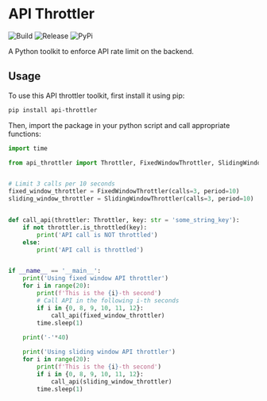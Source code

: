 API Throttler
=============

![Build](https://github.com/berknology/api-throttler/workflows/Build/badge.svg)
![Release](https://github.com/berknology/api-throttler/workflows/Release/badge.svg)
![PyPi](https://img.shields.io/pypi/v/api-throttler.svg)


A Python toolkit to enforce API rate limit on the backend.


Usage
--------
To use this API throttler toolkit, first install it using pip:
```bash
pip install api-throttler
```

Then, import the package in your python script and call appropriate functions:

```python
import time

from api_throttler import Throttler, FixedWindowThrottler, SlidingWindowThrottler


# Limit 3 calls per 10 seconds
fixed_window_throttler = FixedWindowThrottler(calls=3, period=10)
sliding_window_throttler = SlidingWindowThrottler(calls=3, period=10)


def call_api(throttler: Throttler, key: str = 'some_string_key'):
    if not throttler.is_throttled(key):
        print('API call is NOT throttled')
    else:
        print('API call is throttled')


if __name__ == '__main__':
    print('Using fixed window API throttler')
    for i in range(20):
        print(f'This is the {i}-th second')
        # Call API in the following i-th seconds
        if i in {0, 8, 9, 10, 11, 12}:
            call_api(fixed_window_throttler)
        time.sleep(1)
        
    print('-'*40)

    print('Using sliding window API throttler')
    for i in range(20):
        print(f'This is the {i}-th second')
        if i in {0, 8, 9, 10, 11, 12}:
            call_api(sliding_window_throttler)
        time.sleep(1)
```
